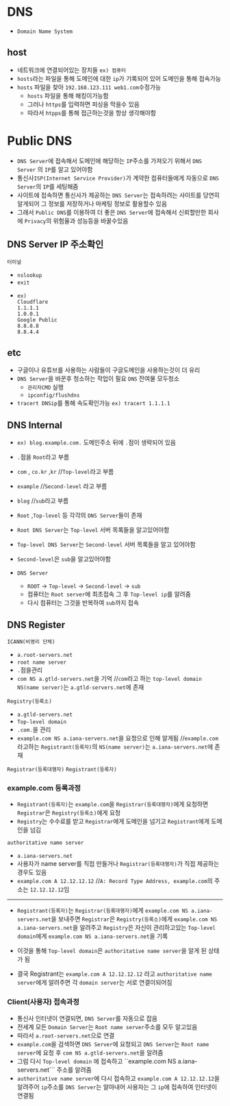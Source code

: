 # DNS
- ```Domain Name System```
## host 
- 네트워크에 연결되어있는 장치들 ```ex) 컴퓨터```
- ```hosts```라는 파일을 통해 도메인에 대한 ```ip```가 기록되어 있어 도메인을 통해 접속가능
- ```hosts``` 파일을 찾아 ```192.168.123.111 web1.com```수정가능
  - ```hosts``` 파일을 통해 해킹이가능함
  - 그러나 ```https```를 입력하면 피싱을 막을수 있음
  - 따라서 ```htpps```를 통해 접근하는것을 항상 생각해야함
# Public DNS
- ```DNS Server```에 접속해서 도메인에 해당하는 ```IP```주소를 가져오기 위해서 ```DNS Server``` 의 ```IP```를 알고 있어야함
- 통신사```ISP(Internet Service Provider)```가 계약한 컴퓨터들에게 자동으로 ```DNS Server```의 ```IP```를 세팅해줌
- 사이트에 접속하면 통신사가 제공하는 ```DNS Server```는 접속하려는 사이트를 당연히 알게되어 그 정보를 저장하거나 마케팅 정보로 활용할수 있음
- 그래서 ```Public DNS```를 이용하여 더 좋은 ```DNS Server```에 접속해서 신뢰할만한 회사에 ```Privacy```의 위험율과 성능등을 바꿀수있음
## DNS Server IP 주소확인
```터미널```
- ```nslookup``` 	
- ```exit```
- ```
  ex)
  Cloudflare
  1.1.1.1
  1.0.0.1
  Google Public
  8.8.8.8
  8.8.4.4 
  ```
## etc
- 구글이나 유튜브를 사용하는 사람들이 구글도메인을 사용하는것이 더 유리
- ```DNS Server```을 바꾼후 청소하는 작업이 필요 ```DNS``` 잔여물 모두청소
  - ```관리자CMD``` 실행
  - ```ipconfig/flushdns```
- ```tracert DNSip```를 통해 속도확인가능 ```ex) tracert 1.1.1.1```
## DNS Internal
- ```ex) blog.example.com.``` 도메인주소 뒤에 ```.```점이 생략되어 있음
- ```.```점을 ```Root```라고 부름
- ```com``` , ```co.kr``` ,```kr``` //```Top-level```라고 부름
- ```example```  //```Second-level``` 라고 부름
- ```blog``` 	//```sub```라고 부름

- ```Root``` ,```Top-level``` 등 각각의 ```DNS Server```들이 존재
- ```Root DNS Server```는 ```Top-level``` 서버 목록들을 알고있어야함
- ```Top-level DNS Server```는 ```Second-level``` 서버 목록들을 알고 있어야함
- ```Second-level```은 ```sub```을 알고있어야함
- ```DNS Server```
  - ```ROOT``` -> ```Top-level``` -> ```Second-level``` -> ```sub```
  - 컴퓨터는 ```Root server```에 최초접속 그 후 ```Top-level ip```를 알려줌 
  - 다시 컴퓨터는 그것을 반복하여 ```sub```까지 접속
## DNS Register
```ICANN(비영리 단체)```
- ```a.root-servers.net```
- ```root name server```
- ```.```점을관리
- ```com NS a.gtld-servers.net```을 기억 //```com```라고 하는 ```top-level domain NS(name server)```는 ```a.gtld-servers.net```에 존재

```Registry(등록소)```
- ```a.gtld-servers.net```
- ```Top-level domain```
- ```.com.```을 관리
- ```example.com NS a.iana-servers.net```을 요청으로 인해 알게됨  //```example.com```라고하는 ```Registrant(등록자)```의 ```NS(name server)```는 ```a.iana-servers.net```에 존재

```Registrar(등록대행자)```
```Registrant(등록자)```

### example.com 등록과정
- ```Registrant(등록자)```는 ```example.com```을 ```Registrar(등록대행자)```에게 요청하면 ```Registrar```은 ```Registry(등록소)```에게 요청
- ```Registry```는 수수료를 받고 ```Registrar```에게 도메인을 넘기고 ```Registrant```에게 도메인을 넘김

```authoritative name server```
- ```a.iana-servers.net```
- 사용자가 name server를 직접 만들거나 ```Registrar(등록대행자)```가 직접 제공하는 경우도 있음
- ```example.com A 12.12.12.12``` //```A: Record Type Address, example.com```의 주소는 ```12.12.12.12```임
--------------
- ```Registrant(등록자)```는 ```Registrar(등록대행자)```에게 ```example.com NS a.iana-servers.net```을 보내주면
```Registrar```은 ```Registry(등록소)```에게 ```example.com NS a.iana-servers.net```을 알려주고
```Registry```은 자신이 관리하고있는 ```Top-level domain```에게  ```example.com NS a.iana-servers.net```을 기록
- 이것을 통해 ```Top-level domain```은 ```authoritative name server```을 알게 된 상태가 됨

- 결국 Registrant는 ```example.com A 12.12.12.12``` 라고 ```authoritative name server```에게 알려주면 각 ```domain server```는 서로 연결이되어짐

### Client(사용자) 접속과정
- 통신사 인터넷이 연결되면, ```DNS Server```를 자동으로 잡음 
- 전세계 모든 ```Domain Server```는 ```Root name server```주소를 모두 알고있음
- 따라서 ```a.root-servers.net```으로 연결
- ```example.com```을 검색하면 ```DNS Server```에 요청되고 ```DNS Server```는 ```Root name server```에 요청 후 ```com NS a.gtld-servers.net```을 알려줌
- 그럼 다시 ```Top-level domain``` 에 접속하고 ``example.com NS a.iana-servers.net``` 주소를 알려줌
- ```authoritative name server```에 다시 접속하고  ```example.com A 12.12.12.12```을 알려주어 ```ip```주소를 ```DNS Server```는 알아내어 사용자는 그 ```ip```에 접속하여 인터넷이 연결됨
